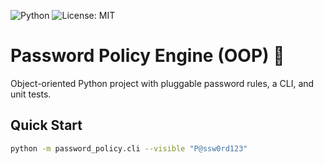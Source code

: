 ![Python](https://img.shields.io/badge/Python-3.10%2B-blue)
![License: MIT](https://img.shields.io/badge/License-MIT-green.svg)

# Password Policy Engine (OOP) 🔐

Object-oriented Python project with pluggable password rules, a CLI, and unit tests.

## Quick Start
```bash
python -m password_policy.cli --visible "P@ssw0rd123"
